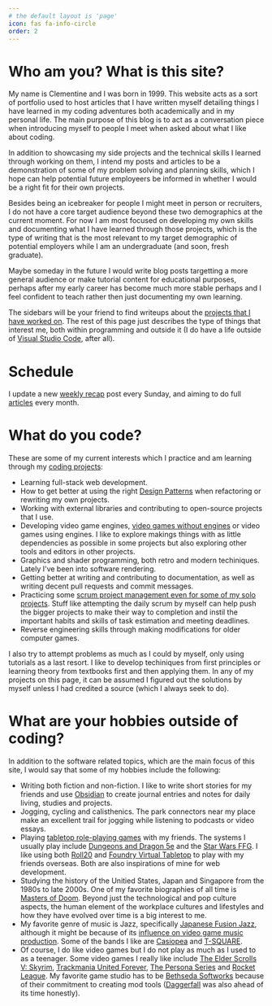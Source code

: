 ```yaml
---
# the default layout is 'page'
icon: fas fa-info-circle
order: 2
---
```


# Who am you? What is this site?

My name is Clementine and I was born in 1999. This website acts as a sort of portfolio used to host articles that I have written myself detailing things I have learned in my coding adventures both academically and in my personal life. The main purpose of this blog is to act as a conversation piece when introducing myself to people I meet when asked about what I like about coding. 

In addition to showcasing my side projects and the technical skills I learned through working on them, I intend my posts and articles to be a demonstration of some of my problem solving and planning skills, which I hope can help potential future employeers be informed in whether I would be a right fit for their own projects. 

Besides being an icebreaker for people I might meet in person or recruiters, I do not have a core target audience beyond these two demographics at the current moment. For now I am most focused on developing my own skills and documenting what I have learned through those projects, which is the type of writing that is the most relevant to my target demographic of potential employers while I am an undergraduate (and soon, fresh graduate). 

Maybe someday in the future I would write blog posts targetting a more general audience or make tutorial content for educational purposes, perhaps after my early career has become much more stable perhaps and I feel confident to teach rather then just documenting my own learning.

The sidebars will be your friend to find writeups about the [projects that I have worked on](https://clementineaccount.github.io/categories/). The rest of this page just describes the type of things that interest me, both within programming and outside it (I do have a life outside of [Visual Studio Code](https://en.wikipedia.org/wiki/Visual_Studio_Code), after all). 

# Schedule
I update a new [weekly recap](https://clementineaccount.github.io/posts/weekly-0-introduction/) post every Sunday, and aiming to do full [articles](https://clementineaccount.github.io/posts/using-blender-to-edit-levels-in-my-3d-game-projects-instead-of-creating-a-level-editor/) every month.

# What do you code?

These are some of my current interests which I practice and am learning through my [coding projects](http://localhost:4000/categories/):
- Learning full-stack web development.
- How to get better at using the right [Design Patterns](https://en.wikipedia.org/wiki/Software_design_pattern) when refactoring or rewriting my own projects.
- Working with external libraries and contributing to open-source projects that I use.
- Developing video game engines, [video games without engines](https://geometrian.com/programming/tutorials/write-games-not-engines/) or video games using engines. I like to explore makings things with as little dependencies as possible in some projects but also exploring other tools and editors in other projects.
- Graphics and shader programming, both retro and modern techiniques. Lately I've been into software rendering.
- Getting better at writing and contributing to documentation, as well as writing decent pull requests and commit messages.
- Practicing some [scrum project management even for some of my solo projects](https://www.kodeco.com/585-scrum-of-one-how-to-bring-scrum-into-your-one-person-operation). Stuff like attempting the daily scrum by myself can help push the bigger projects to make their way to completion and instil the important habits and skills of task estimation and meeting deadlines.
- Reverse engineering skills through making modifications for older computer games.

I also try to attempt problems as much as I could by myself, only using tutorials as a last resort. I like to develop techiniques from first principles or learning theory from textbooks first and then applying them. In any of my projects on this page, it can be assumed I figured out the solutions by myself unless I had credited a source (which I always seek to do). 

# What are your hobbies outside of coding?

In addition to the software related topics, which are the main focus of this site, I would say that some of my hobbies include the following:
- Writing both fiction and non-fiction. I like to write short stories for my friends and use [Obsidian](https://obsidian.md/) to create journal entries and notes for daily living, studies and projects.
- Jogging, cycling and calisthenics. The park connectors near my place make an excellent trail for jogging while listening to podcasts or video essays.
- Playing [tabletop role-playing games](https://en.wikipedia.org/wiki/Tabletop_role-playing_game) with my friends. The systems I usually play include [Dungeons and Dragon 5e](https://en.wikipedia.org/wiki/Dungeons_%26_Dragons) and the [Star Wars FFG](https://en.wikipedia.org/wiki/Star_Wars_Roleplaying_Game_(Fantasy_Flight_Games)). I like using both [Roll20](https://roll20.net/) and [Foundry Virtual Tabletop](https://foundryvtt.com/) to play with my friends overseas. Both are also inspirations of mine for web development.
- Studying the history of the Unitied States, Japan and Singapore from the 1980s to late 2000s. One of my favorite biographies of all time is [Masters of Doom](https://en.wikipedia.org/wiki/Masters_of_Doom). Beyond just the technological and pop culture aspects, the human element of the workplace cultures and lifestyles and how they have evolved over time is a big interest to me.
- My favorite genre of music is Jazz, specifically [Japanese Fusion Jazz](https://www.youtube.com/watch?v=e-xY_lMQTQ8), although it might be because of its [influence on video game music production](https://www.youtube.com/watch?v=oKWgLe-jQjc). Some of the bands I like are [Casiopea](https://www.youtube.com/watch?v=e-xY_lMQTQ8) and [T-SQUARE](https://www.youtube.com/watch?v=aK8RWlcjbFA).
- Of course, I do like video games but I do not play as much as I used to as a teenager. Some video games I really like include [The Elder Scrolls V: Skyrim](https://en.wikipedia.org/wiki/The_Elder_Scrolls_V:_Skyrim), [Trackmania United Forever](https://en.wikipedia.org/wiki/TrackMania#TrackMania_United_Forever_&_Nations_Forever), [The Persona Series](https://en.wikipedia.org/wiki/Persona_(series)) and [Rocket League](https://en.wikipedia.org/wiki/Rocket_League). My favorite game studio has to be [Bethseda Softworks](https://en.wikipedia.org/wiki/Bethesda_Softworks) because of their commitment to creating mod tools ([Daggerfall](https://en.wikipedia.org/wiki/The_Elder_Scrolls_II:_Daggerfall) was also ahead of its time honestly).
